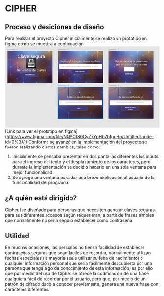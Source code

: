 # CIPHER
## Proceso y desiciones de diseño
Para realizar el proyecto Cipher inicialmente se realizó un prototipo en figma como se muestra a continuación
![Prototipo CIPHER](Design.jpg)
[Link para ver el prototipo en figma] (https://www.figma.com/file/NQPOf80CyZ7YpHb7bfgdHo/Untitled?node-id=0%3A1)
Conforme se avanzó en la implementación del proyecto se fueron realizando ciertos cambios, tales como:
1. Inicialmente se pensaba presentar en dos pantallas diferentes los inputs para el ingreso del texto y el desplazamiento de los caracteres, pero durante la implementación se decidió hacerlo en una sola ventana para mejor funcionalidad.
2. Se agregó una ventana para dar una breve explicación al usuario de la funcionalidad del programa.

## ¿A quién está dirigido?
Cipher fue diseñado para personas que necesiten generar claves seguras para sus diferentes accesos según requerieran, a partir de frases simples que normalmente no sería seguro establecer como contraseña.

## Utilidad
En muchas ocasiones, las personas no tienen facilidad de establecer contraseñas seguras que sean fáciles de recordar, normalmente utilizan fechas especiales (la mayoría suele utilizar su feha de nacimiento) o cualquier información personal que sería fácilmente descubierta por una persona que tenga algo de conocimiento de esta información, es por ello que por medio del uso de Cipher se ofrece la codificación de una frase cualquiera fácil de recordar por el usuario, pero que, por medio de un patrón de cifrado dado a conocer previamente, genera una nueva frase con caracteres diferentes.   
